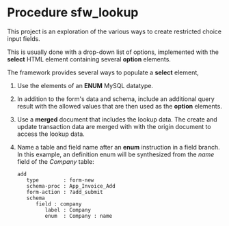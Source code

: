 # Procedure sfw_lookup

This project is an exploration of the various ways to create restricted
choice input fields.

This is usually done with a drop-down list of options, implemented with
the **select** HTML element containing several **option** elements.

The framework provides several ways to populate a **select** element,

1. Use the elements of an **ENUM** MySQL datatype.
2. In addition to the form's data and schema, include an additional
   query result with the allowed values that are then used as the
   **option** elements.
3. Use a **merged** document that includes the lookup data.  The
   create and update transaction data are merged with with the origin
   document to access the lookup data.
4. Name a table and field name after an **enum** instruction in a
   field branch.  In this example, an definition enum will be
   synthesized from the *name* field of the *Company* table:

   ~~~
   add
      type        : form-new
      schema-proc : App_Invoice_Add
      form-action : ?add_submit
      schema
         field : company
            label : Company
            enum  : Company : name
   ~~~   